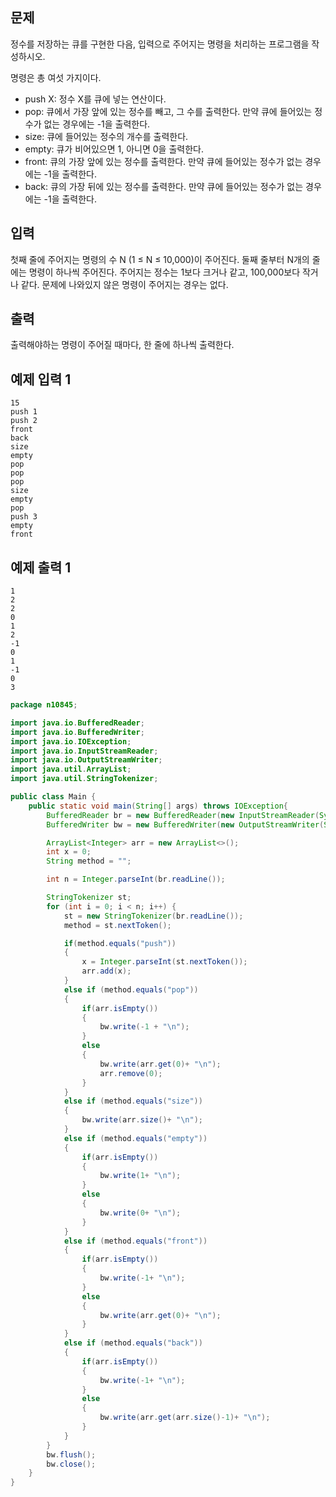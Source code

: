 ## 문제

정수를 저장하는 큐를 구현한 다음, 입력으로 주어지는 명령을 처리하는 프로그램을 작성하시오.

명령은 총 여섯 가지이다.

- push X: 정수 X를 큐에 넣는 연산이다.
- pop: 큐에서 가장 앞에 있는 정수를 빼고, 그 수를 출력한다. 만약 큐에 들어있는 정수가 없는 경우에는 -1을 출력한다.
- size: 큐에 들어있는 정수의 개수를 출력한다.
- empty: 큐가 비어있으면 1, 아니면 0을 출력한다.
- front: 큐의 가장 앞에 있는 정수를 출력한다. 만약 큐에 들어있는 정수가 없는 경우에는 -1을 출력한다.
- back: 큐의 가장 뒤에 있는 정수를 출력한다. 만약 큐에 들어있는 정수가 없는 경우에는 -1을 출력한다.

## 입력

첫째 줄에 주어지는 명령의 수 N (1 ≤ N ≤ 10,000)이 주어진다. 둘째 줄부터 N개의 줄에는 명령이 하나씩 주어진다. 주어지는 정수는 1보다 크거나 같고, 100,000보다 작거나 같다. 문제에 나와있지 않은 명령이 주어지는 경우는 없다.

## 출력

출력해야하는 명령이 주어질 때마다, 한 줄에 하나씩 출력한다.

## 예제 입력 1

```
15
push 1
push 2
front
back
size
empty
pop
pop
pop
size
empty
pop
push 3
empty
front
```

## 예제 출력 1

```
1
2
2
0
1
2
-1
0
1
-1
0
3
```



```java
package n10845;

import java.io.BufferedReader;
import java.io.BufferedWriter;
import java.io.IOException;
import java.io.InputStreamReader;
import java.io.OutputStreamWriter;
import java.util.ArrayList;
import java.util.StringTokenizer;

public class Main {
    public static void main(String[] args) throws IOException{
        BufferedReader br = new BufferedReader(new InputStreamReader(System.in));
        BufferedWriter bw = new BufferedWriter(new OutputStreamWriter(System.out));

        ArrayList<Integer> arr = new ArrayList<>();
        int x = 0;
        String method = "";

        int n = Integer.parseInt(br.readLine());

        StringTokenizer st;
        for (int i = 0; i < n; i++) {
            st = new StringTokenizer(br.readLine());
            method = st.nextToken();

            if(method.equals("push"))
            {
                x = Integer.parseInt(st.nextToken());
                arr.add(x);
            }
            else if (method.equals("pop"))
            {
                if(arr.isEmpty())
                {
                    bw.write(-1 + "\n");
                }
                else
                {
                    bw.write(arr.get(0)+ "\n");
                    arr.remove(0);
                }    
            }
            else if (method.equals("size")) 
            {
                bw.write(arr.size()+ "\n");
            }
            else if (method.equals("empty"))
            {
                if(arr.isEmpty())
                {
                    bw.write(1+ "\n");
                }
                else
                {
                    bw.write(0+ "\n");
                }
            }
            else if (method.equals("front")) 
            {
                if(arr.isEmpty())
                {
                    bw.write(-1+ "\n");
                }
                else
                {
                    bw.write(arr.get(0)+ "\n");
                }
            }
            else if (method.equals("back")) 
            {
                if(arr.isEmpty())
                {
                    bw.write(-1+ "\n");
                }
                else
                {
                    bw.write(arr.get(arr.size()-1)+ "\n");
                }
            } 
        }
        bw.flush();
        bw.close();
    }
}

```

